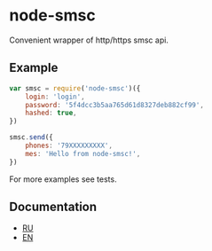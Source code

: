node-smsc
=========

Convenient wrapper of http/https smsc api.

Example
-------

```javascript
var smsc = require('node-smsc')({
    login: 'login',
    password: '5f4dcc3b5aa765d61d8327deb882cf99',
    hashed: true,
})

smsc.send({
    phones: '79XXXXXXXXX',
    mes: 'Hello from node-smsc!',
})
```

For more examples see tests.

Documentation
-------------

- [RU](./docs/ru/README.md)
- [EN](./docs/en/README.md)

